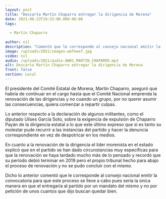 ```yaml
---
layout: post
title: "Descarta Martín Chaparro entregar la dirigencia de Morena"
date: 2021-06-23T19:53:00.000-06:00
tags:
  
  - Martín Chaparro
  
author: nil
description: "Comentó que le corresponde al consejo nacional emitir la convocatoria para que este proceso se lleve a cabo"
image: /uploads/2021/images-wefeeef.jpg
video: nil
audio: /uploads/2021/audio-AW01_MARTIN_CHAPARRO.mp3
alt: Descarta Martín Chaparro entregar la dirigencia de Morena
front: false
section: Local
---
```


El presidente del Comité Estatal de Morena, Martín Chaparro, aseguró que habría de continuar en el cargo hasta que el Comité Nacional emprenda la renovación de las dirigencias y no cuando un grupo, por no querer asumir las consecuencias, quiera comenzar a repartir culpas.

Lo anterior respecto a la declaración de algunos militantes, como el diputado Ulises García Soto,  sobre la exigencia de expulsión de Chaparro Payán de la dirigencia estatal a lo que este último expreso que si es tanto su molestar pude recurrir a las instancias del partido y hacer la denuncia correspondiente en vez de despotricar en los medios. 

En cuanto a la renovación de la dirigencia el líder morenista en el estado explicó que en el partido se han dado circunstancias muy específicas para que la renovación se haya tardado mucho más de lo pensado y recordó que su período debió terminar en 2019 pero el propio tribunal hecho para abajo el proceso de renovación y no se pudo concluir con el mismo.

Dicho lo anterior comentó que le corresponde al consejo nacional emitir la convocatoria para que este proceso se lleve a cabo pues sería la única manera en que el entregaría al partido por un mandato del mismo y no por petición de unos cuantos que dijo buscan quedar bien.
